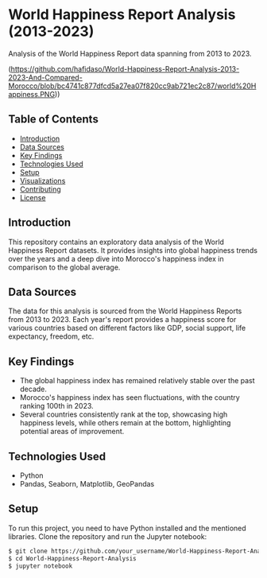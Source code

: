 # World Happiness Report Analysis (2013-2023)

Analysis of the World Happiness Report data spanning from 2013 to 2023.

(https://github.com/hafidaso/World-Happiness-Report-Analysis-2013-2023-And-Compared-Morocco/blob/bc4741c877dfcd5a27ea07f820cc9ab721ec2c87/world%20Happiness.PNG))

## Table of Contents

- [Introduction](#introduction)
- [Data Sources](#data-sources)
- [Key Findings](#key-findings)
- [Technologies Used](#technologies-used)
- [Setup](#setup)
- [Visualizations](#visualizations)
- [Contributing](#contributing)
- [License](#license)

## Introduction

This repository contains an exploratory data analysis of the World Happiness Report datasets. It provides insights into global happiness trends over the years and a deep dive into Morocco's happiness index in comparison to the global average.

## Data Sources

The data for this analysis is sourced from the World Happiness Reports from 2013 to 2023. Each year's report provides a happiness score for various countries based on different factors like GDP, social support, life expectancy, freedom, etc.

## Key Findings

- The global happiness index has remained relatively stable over the past decade.
- Morocco's happiness index has seen fluctuations, with the country ranking 100th in 2023.
- Several countries consistently rank at the top, showcasing high happiness levels, while others remain at the bottom, highlighting potential areas of improvement.

## Technologies Used

- Python
- Pandas, Seaborn, Matplotlib, GeoPandas

## Setup

To run this project, you need to have Python installed and the mentioned libraries. Clone the repository and run the Jupyter notebook:

```bash
$ git clone https://github.com/your_username/World-Happiness-Report-Analysis.git
$ cd World-Happiness-Report-Analysis
$ jupyter notebook
